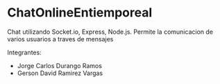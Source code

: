 # ChatOnlineEntiemporeal
Chat utilizando Socket.io, Express, Node.js. Permite la comunicacion de varios usuarios a traves de mensajes 

Integrantes:

- Jorge Carlos Durango Ramos 
- Gerson David Ramirez Vargas

